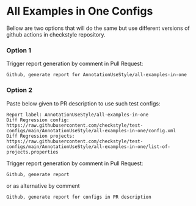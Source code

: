 # All Examples in One Configs

Bellow are two options that will do the same but use different versions
of github actions in checkstyle repository.


### Option 1
Trigger report generation by comment in Pull Request:
```
Github, generate report for AnnotationUseStyle/all-examples-in-one
```

### Option 2

Paste below given to PR description to use such test configs:
```
Report label: AnnotationUseStyle/all-examples-in-one
Diff Regression config: https://raw.githubusercontent.com/checkstyle/test-configs/main/AnnotationUseStyle/all-examples-in-one/config.xml
Diff Regression projects: https://raw.githubusercontent.com/checkstyle/test-configs/main/AnnotationUseStyle/all-examples-in-one/list-of-projects.properties
```

Trigger report generation by comment in Pull Request:
```
Github, generate report
```
or as alternative by comment
```
Github, generate report for configs in PR description
```
